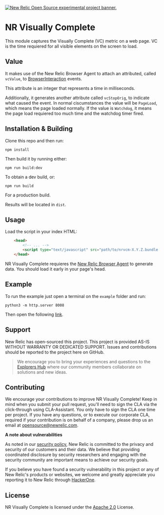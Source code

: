 <a href="https://opensource.newrelic.com/oss-category/#new-relic-experimental"><picture><source media="(prefers-color-scheme: dark)" srcset="https://github.com/newrelic/opensource-website/raw/main/src/images/categories/dark/Experimental.png"><source media="(prefers-color-scheme: light)" srcset="https://github.com/newrelic/opensource-website/raw/main/src/images/categories/Experimental.png"><img alt="New Relic Open Source experimental project banner." src="https://github.com/newrelic/opensource-website/raw/main/src/images/categories/Experimental.png"></picture></a>

# NR Visually Complete

This module captures the Visually Complete (VC) metric on a web page. VC is the time requiered for all visible elements on the screen to load.

## Value

It makes use of the New Relic Browser Agent to attach an attributed, called `vcValue`, to [BrowserInteraction](https://docs.newrelic.com/attribute-dictionary/?event=BrowserInteraction) events.

This attribute is an integer that represents a time in milliseconds.

Additionally, it generates another attribute called `vcStopOrig`, to indicate what caused the event. In normal ciscumstances the value will be `PageLoad`, which means the page loaded normally. If the value is `Watchdog`, it means the page load requiered too much time and the watchdog timer fired.

## Installation & Building

Clone this repo and then run:

```
npm install
```

Then build it by running either:

```
npm run build:dev
```

To obtain a dev build, or:

```
npm run build
```

For a production build.

Results will be located in `dist`.

## Usage

Load the script in your index HTML:

```html
    <head>
        <!-- ... -->
        <script type="text/javascript" src="path/to/nrvcm-X.Y.Z.bundle.js"></script>
    </head>
```

NR Visually Complete requieres the [New Relic Browser Agent](https://docs.newrelic.com/docs/browser/browser-monitoring/installation/install-browser-monitoring-agent/) to generate data. You should load it early in your page's head.

## Example

To run the example just open a terminal on the `example` folder and run:

```
python3 -m http.server 8008
```

Then open the following [link](http://0.0.0.0:8008/).

## Support

New Relic has open-sourced this project. This project is provided AS-IS WITHOUT WARRANTY OR DEDICATED SUPPORT. Issues and contributions should be reported to the project here on GitHub.

>We encourage you to bring your experiences and questions to the [Explorers Hub](https://discuss.newrelic.com) where our community members collaborate on solutions and new ideas.


## Contributing

We encourage your contributions to improve NR Visually Complete! Keep in mind when you submit your pull request, you'll need to sign the CLA via the click-through using CLA-Assistant. You only have to sign the CLA one time per project. If you have any questions, or to execute our corporate CLA, required if your contribution is on behalf of a company, please drop us an email at opensource@newrelic.com.

**A note about vulnerabilities**

As noted in our [security policy](../../security/policy), New Relic is committed to the privacy and security of our customers and their data. We believe that providing coordinated disclosure by security researchers and engaging with the security community are important means to achieve our security goals.

If you believe you have found a security vulnerability in this project or any of New Relic's products or websites, we welcome and greatly appreciate you reporting it to New Relic through [HackerOne](https://hackerone.com/newrelic).

## License

NR Visually Complete is licensed under the [Apache 2.0](http://apache.org/licenses/LICENSE-2.0.txt) License.
